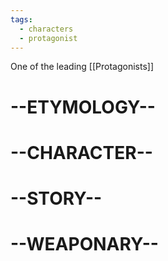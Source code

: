 ```yaml
---
tags:
  - characters
  - protagonist
---
```

One of the leading [[Protagonists]]
# --ETYMOLOGY--


# --CHARACTER--


# --STORY--


# --WEAPONARY--
